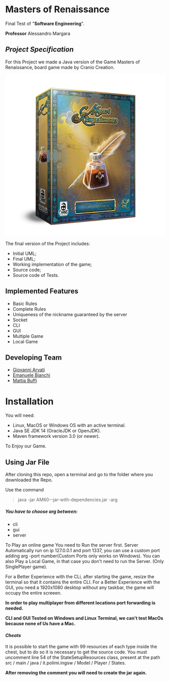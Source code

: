 # Masters of Renaissance


Final Test of "**Software Engineering**".

**Professor** Alessandro Margara

## _Project Specification_

For this Project we made a Java version of the Game Masters of Renaissance, board game made by Cranio Creation.

![](/src/main/resources/ReadMeImages/Masters-of-Renaissance.png)

The final version of the Project includes:
- Initial UML;
- Final UML;
- Working implementation of the game;
- Source code;
- Source code of Tests.

## Implemented Features


- Basic Rules
- Complete Rules
- Uniqueness of the nickname guaranteed by the server
- Socket
- CLI
- GUI
- Multiple Game
- Local Game

## Developing Team
- [Giovanni Arvati](https://github.com/arva29)
- [Emanuele Bianchi](https://github.com/EmanueleBianchi)
- [Mattia Buffi](https://github.com/MattiaBuffi)

# Installation

You will need:
- Linux, MacOS or Windows OS with an active terminal.
- Java SE JDK 14 (OracleJDK or OpenJDK).
- Maven framework version 3.0 (or newer).

To Enjoy our Game.
## Using Jar File
After cloning this repo, open a terminal and go to the folder where you downloaded the Repo.

Use the command 
> java -jar AM60-<version>-jar-with-dependencies.jar -arg

##### _You have to choose arg between:_
 - cli
 - gui
 - server

To Play an online game You need to Run the server first. 
Server Automatically run on ip 127.0.0.1 and port 1337, you can use a custom port adding arg -port number(Custom Ports only works on Windows).
You can also Play a Local Game, in that case you don't need to run the Server. (Only SinglePlayer game).

For a Better Experience with the CLi, after starting the game, resize the terminal so that it contains the entire CLI.
For a Better Experience with the GUI, you need a 1920x1080 desktop without any taskbar, the game will occupy the entire screeen.

**In order to play multiplayer from different locations port forwarding is needed.**

**CLI and GUI Tested on Windows and Linux Terminal, we can't test MacOs because none of Us have a Mac.**
 
 #### _Cheats_
 
It is possible to start the game with 99 resources of each type inside the chest, but to do so it is necessary to get the source code.
You must uncomment line 54 of the StateSetupResources class, present at the path src / main / java / it.polimi.ingsw / Model / Player / States.
 
**After removing the comment you will need to create the jar again.**



